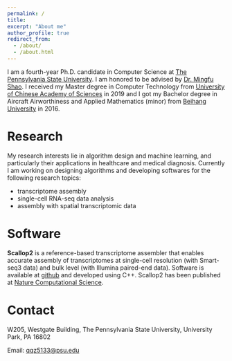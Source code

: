 ```yaml
---
permalink: /
title:
excerpt: "About me"
author_profile: true
redirect_from: 
  - /about/
  - /about.html
---
```


I am a fourth-year Ph.D. candidate in Computer Science at [The Pennsylvania State University](https://www.psu.edu/). I am honored to be advised by [Dr. Mingfu Shao](https://sites.psu.edu/mxs2589/). I received my Master degree in Computer Technology from [University of Chinese Academy of Sciences](https://english.cas.cn/) in 2019 and I got my Bachelor degree in Aircraft Airworthiness and Applied Mathematics (minor) from [Beihang University](https://ev.buaa.edu.cn/) in 2016.

Research
======
My research interests lie in algorithm design and machine learning, and particularly their applications in healthcare and medical diagnosis. Currently I am working on designing algorithms and developing softwares for the following research topics:
- transcriptome assembly
- single-cell RNA-seq data analysis
- assembly with spatial transcriptomic data

Software
======
**Scallop2** is a reference-based transcriptome assembler that enables accurate assembly of transcriptomes at single-cell resolution (with Smart-seq3 data) and bulk level (with Illumina paired-end data). Software is available at [github](https://github.com/Shao-Group/scallop2) and developed using C++. Scallop2 has been published at [Nature Computational Science](rdcu.be/cJ0Oa).

Contact
======
W205, Westgate Building, The Pennsylvania State University, University Park, PA 16802

Email: qqz5133@psu.edu
